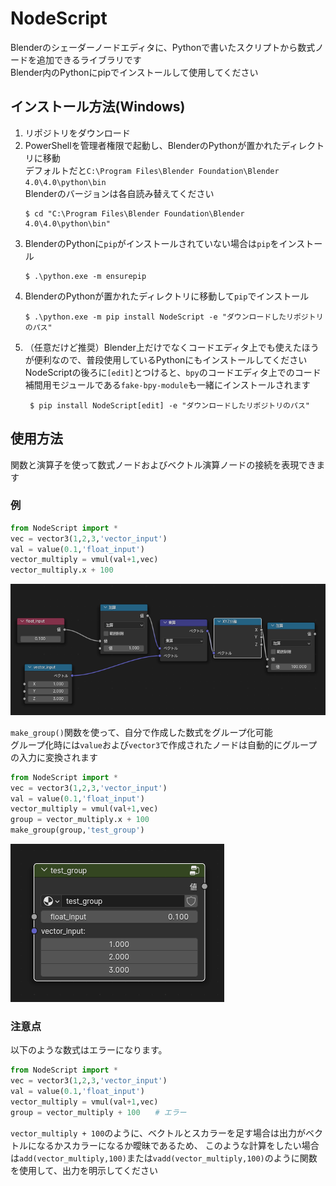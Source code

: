 # NodeScript
Blenderのシェーダーノードエディタに、Pythonで書いたスクリプトから数式ノードを追加できるライブラリです  
Blender内のPythonにpipでインストールして使用してください

## インストール方法(Windows)
1. リポジトリをダウンロード
1. PowerShellを管理者権限で起動し、BlenderのPythonが置かれたディレクトリに移動  
   デフォルトだと`C:\Program Files\Blender Foundation\Blender 4.0\4.0\python\bin`  
   Blenderのバージョンは各自読み替えてください
     ```
     $ cd "C:\Program Files\Blender Foundation\Blender 4.0\4.0\python\bin"
     ```
1. BlenderのPythonに`pip`がインストールされていない場合は`pip`をインストール
    ```
    $ .\python.exe -m ensurepip
    ```
1. BlenderのPythonが置かれたディレクトリに移動して`pip`でインストール
    ```
    $ .\python.exe -m pip install NodeScript -e "ダウンロードしたリポジトリのパス"
    ```
1. （任意だけど推奨）Blender上だけでなくコードエディタ上でも使えたほうが便利なので、普段使用しているPythonにもインストールしてください  
   NodeScriptの後ろに`[edit]`とつけると、`bpy`のコードエディタ上でのコード補間用モジュールである`fake-bpy-module`も一緒にインストールされます
   ```
    $ pip install NodeScript[edit] -e "ダウンロードしたリポジトリのパス"
   ```
## 使用方法
関数と演算子を使って数式ノードおよびベクトル演算ノードの接続を表現できます  
### 例

```python
from NodeScript import *
vec = vector3(1,2,3,'vector_input')
val = value(0.1,'float_input')
vector_multiply = vmul(val+1,vec)
vector_multiply.x + 100
```
![数式ノード](img/math_nodes.png)

`make_group()`関数を使って、自分で作成した数式をグループ化可能  
グループ化時には`value`および`vector3`で作成されたノードは自動的にグループの入力に変換されます
```python
from NodeScript import *
vec = vector3(1,2,3,'vector_input')
val = value(0.1,'float_input')
vector_multiply = vmul(val+1,vec)
group = vector_multiply.x + 100
make_group(group,'test_group')
```
![グループノード](img/group_node.png)
### 注意点
以下のような数式はエラーになります。
```python
from NodeScript import *
vec = vector3(1,2,3,'vector_input')
val = value(0.1,'float_input')
vector_multiply = vmul(val+1,vec)
group = vector_multiply + 100　　# エラー
```
`vector_multiply + 100`のように、ベクトルとスカラーを足す場合は出力がベクトルになるかスカラーになるか曖昧であるため、
このような計算をしたい場合は`add(vector_multiply,100)`または`vadd(vector_multiply,100)`のように関数を使用して、出力を明示してください
